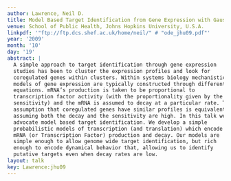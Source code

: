 ```yaml
---
author: Lawrence, Neil D.
title: Model Based Target Identification from Gene Expression with Gaussian Processes
venue: School of Public Health, Johns Hopkins University, U.S.A.
linkpdf: '"ftp://ftp.dcs.shef.ac.uk/home/neil/" # "ode_jhu09.pdf"'
year: '2009'
month: '10'
day: '19'
abstract: |
  A simple approach to target identification through gene expression
  studies has been to cluster the expression profiles and look for
  coregulated genes within clusters. Within systems biology mechanistic
  models of gene expression are typically constructed through differential
  equations. mRNA’s production is taken to be proportional to
  transcription factor activity (with the proportionality given by the
  sensitivity) and the mRNA is assumed to decay at a particular rate. The
  assumption that coregulated genes have similar profiles is equivalent to
  assuming both the decay and the sensitivity are high. In this talk we
  advocate model based target identification. We develop a simple
  probabilistic models of transcription (and translation) which encode
  mRNA (or Transcription Factor) production and decay. Our models are
  simple enough to allow genome wide target identification, but rich
  enough to encode dynamical behavior that, allowing us to identify
  putative targets even when decay rates are low.
layout: talk
key: Lawrence:jhu09
---
```

